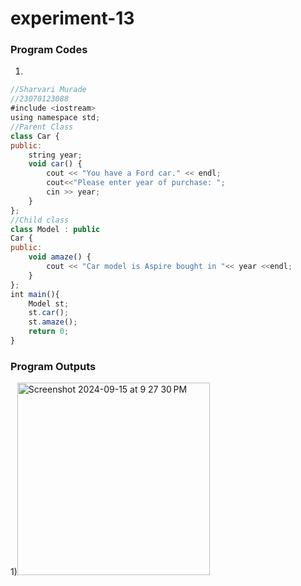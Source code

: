 # experiment-13

### Program Codes
1)
~~~ javascript
//Sharvari Murade
//23070123088
#include <iostream>
using namespace std;
//Parent Class
class Car {
public:
    string year;
    void car() {
        cout << "You have a Ford car." << endl;
        cout<<"Please enter year of purchase: ";
        cin >> year;
    }
};
//Child class
class Model : public 
Car {
public:
    void amaze() {
        cout << "Car model is Aspire bought in "<< year <<endl;
    }
};
int main(){
    Model st;
    st.car();
    st.amaze();
    return 0;
}
~~~


### Program Outputs
1)<img width="308" alt="Screenshot 2024-09-15 at 9 27 30 PM" src="https://github.com/user-attachments/assets/29d28af4-e250-4426-8cb3-24f76f328aa0">
